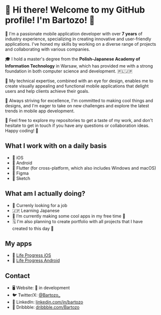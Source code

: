 # 👋 Hi there! Welcome to my GitHub profile! I'm **Bartozo**! 🚀

📱 I'm a passionate mobile application developer with over **7 years** of industry experience, specializing in creating innovative and user-friendly applications. I've honed my skills by working on a diverse range of projects and collaborating with various companies.

🎓 I hold a master's degree from the **Polish-Japanese Academy of Information Technology** in Warsaw, which has provided me with a strong foundation in both computer science and development. 🇵🇱🇯🇵

🔧 My technical expertise, combined with an eye for design, enables me to create visually appealing and functional mobile applications that delight users and help clients achieve their goals.

🌟 Always striving for excellence, I'm committed to making cool things and designs, and I'm eager to take on new challenges and explore the latest trends in mobile app development.

🔗 Feel free to explore my repositories to get a taste of my work, and don't hesitate to get in touch if you have any questions or collaboration ideas. Happy coding! 🎉


## What I work with on a daily basis
- 🤍 iOS 
- 💚 Android 
- 💙 Flutter (for cross-platform, which also includes Windows and macOS)
- 🎨 Figma
- 💎 Sketch

## What am I actually doing?
- 👀 Currenly looking for a job
- 🇯🇵 Learning Japanese 
- 🌱 I’m currently making some cool apps in my free time 🙂
- 🗓 I'm also planning to create portfolio with all projects that I have created to this day 🥳

## My apps
- 🤍 [Life Progress iOS](https://apps.apple.com/us/app/life-progress-goal-tracker/id6447311106)
- 💚 [Life Progress Android](https://play.google.com/store/apps/details?id=com.bartozo.lifeprogress)

## Contact 
- 🖥 Website: 🚧 in development
- 🐦 Twitter/X: [@Bartozo_](https://twitter.com/Bartozo_)
- 🔵 LinkedIn: [linkedin.com/in/bartozo](https://www.linkedin.com/in/bartozo/)
- 🎨 Dribbble: [dribbble.com/Bartozo](https://dribbble.com/Bartozo)
